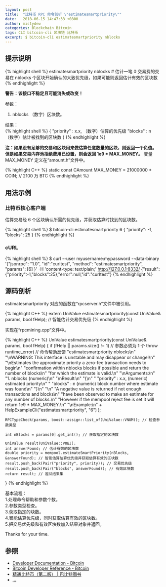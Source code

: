 ```yaml
---
layout: post
title:  "比特币 RPC 命令剖析 \"estimatesmartpriority\""
date:   2018-06-15 14:47:33 +0800
author: mistydew
categories: Blockchain Bitcoin
tags: CLI bitcoin-cli 区块链 比特币
excerpt: $ bitcoin-cli estimatesmartpriority nblocks
---
```

## 提示说明

{% highlight shell %}
estimatesmartpriority nblocks # 估计一笔 0 交易费的交易在 nblocks 个区块开始确认的大致优先级，如果可能则返回估计有效的区块数
{% endhighlight %}

**警告：该接口不稳定且可能消失或改变！**

参数：<br>
1. nblocks （数字）区块数。

结果：<br>
{% highlight shell %}
{
  "priority" : x.x,    （数字）估算的优先级
  "blocks" : n         （数字）估计被找到的区块数
}
{% endhighlight %}

**注：如果没有足够的交易和区块用来做估算任意数量的区块，则返回一个负值。<br>
但是如果交易内存池拒绝费用已设置，则会返回 1e9 * MAX_MONEY。**
变量 MAX_MONEY 定义在“amount.h”文件中。

{% highlight C++ %}
static const CAmount MAX_MONEY = 21000000 * COIN; // 2100 万 BTC
{% endhighlight %}

## 用法示例

### 比特币核心客户端

估算交易经 6 个区块确认所需的优先级，并获取估算时找到的区块数。

{% highlight shell %}
$ bitcoin-cli estimatesmartpriority 6
{
  "priority": -1,
  "blocks": 25
}
{% endhighlight %}

### cURL

{% highlight shell %}
$ curl --user myusername:mypassword --data-binary '{"jsonrpc": "1.0", "id":"curltest", "method": "estimatesmartpriority", "params": [6] }' -H 'content-type: text/plain;' http://127.0.0.1:8332/
{"result":{"priority":-1,"blocks":25},"error":null,"id":"curltest"}
{% endhighlight %}

## 源码剖析
estimatesmartpriority 对应的函数在“rpcserver.h”文件中被引用。

{% highlight C++ %}
extern UniValue estimatesmartpriority(const UniValue& params, bool fHelp); // 智能估计交易优先级
{% endhighlight %}

实现在“rpcmining.cpp”文件中。

{% highlight C++ %}
UniValue estimatesmartpriority(const UniValue& params, bool fHelp)
{
    if (fHelp || params.size() != 1) // 参数必须为 1 个
        throw runtime_error( // 命令帮助反馈
            "estimatesmartpriority nblocks\n"
            "\nWARNING: This interface is unstable and may disappear or change!\n"
            "\nEstimates the approximate priority a zero-fee transaction needs to begin\n"
            "confirmation within nblocks blocks if possible and return the number of blocks\n"
            "for which the estimate is valid.\n"
            "\nArguments:\n"
            "1. nblocks     (numeric)\n"
            "\nResult:\n"
            "{\n"
            "  \"priority\" : x.x,    (numeric) estimated priority\n"
            "  \"blocks\" : n         (numeric) block number where estimate was found\n"
            "}\n"
            "\n"
            "A negative value is returned if not enough transactions and blocks\n"
            "have been observed to make an estimate for any number of blocks.\n"
            "However if the mempool reject fee is set it will return 1e9 * MAX_MONEY.\n"
            "\nExample:\n"
            + HelpExampleCli("estimatesmartpriority", "6")
            );

    RPCTypeCheck(params, boost::assign::list_of(UniValue::VNUM)); // 检查参数类型

    int nBlocks = params[0].get_int(); // 获取指定的区块数

    UniValue result(UniValue::VOBJ);
    int answerFound; // 估计有效的区块数
    double priority = mempool.estimateSmartPriority(nBlocks, &answerFound); // 智能估算估算优先级并获取估算有效的区块数
    result.push_back(Pair("priority", priority)); // 交易优先级
    result.push_back(Pair("blocks", answerFound)); // 有效区块数
    return result; // 返回结果集
}
{% endhighlight %}

基本流程：<br>
1.处理命令帮助和参数个数。<br>
2.参数类型检查。<br>
3.获取指定的块数。<br>
4.智能估算优先级，同时获取估算有效的区块数。<br>
5.把交易优先级和有效区块数加入结果对象并返回。

Thanks for your time.

## 参照
* [Developer Documentation - Bitcoin](https://bitcoin.org/en/developer-documentation)
* [Bitcoin Developer Reference - Bitcoin](https://bitcoin.org/en/developer-reference#estimatesmartpriority)
* [精通比特币（第二版） \| 巴比特图书](http://book.8btc.com/masterbitcoin2cn)
* [...](https://github.com/mistydew/blockchain)
